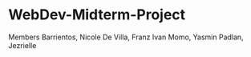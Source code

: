 # WebDev-Midterm-Project

Members
Barrientos, Nicole
De Villa, Franz Ivan 
Momo, Yasmin
Padlan, Jezrielle
